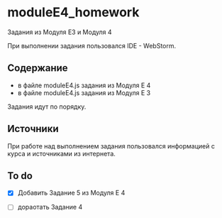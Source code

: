 # moduleE4_homework

Задания из Модуля Е3 и Модуля 4 

При выполнении задания пользовался IDE - WebStorm.

## Содержание
- в файле moduleE4.js задания из Модуля Е 4
- в файле moduleE4.js задания из Модуля Е 3

Задания идут по порядку.





## Источники
При работе над выполнением задания пользовался информацией с курса и источниками из интернета.

## To do
- [x] Добавить Задание 5 из Модуля Е 4
- [ ] дораотать Задание 4

